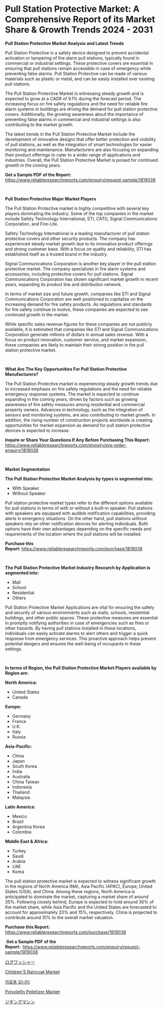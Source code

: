 <p><h1>Pull Station Protective Market: A Comprehensive Report of its Market Share & Growth Trends 2024 - 2031</h1></p><p><strong>Pull Station Protective Market Analysis and Latest Trends</strong></p>
<p><p>Pull Station Protective is a safety device designed to prevent accidental activation or tampering of fire alarm pull stations, typically found in commercial or industrial settings. These protective covers are essential in ensuring that pull stations remain accessible in case of emergency while preventing false alarms. Pull Station Protective can be made of various materials such as plastic or metal, and can be easily installed over existing pull stations.</p><p>The Pull Station Protective Market is witnessing steady growth and is expected to grow at a CAGR of 9.1% during the forecast period. The increasing focus on fire safety regulations and the need for reliable fire alarm systems in buildings are driving the demand for pull station protective covers. Additionally, the growing awareness about the importance of preventing false alarms in commercial and industrial settings is also contributing to the market growth.</p><p>The latest trends in the Pull Station Protective Market include the development of innovative designs that offer better protection and visibility of pull stations, as well as the integration of smart technologies for easier monitoring and maintenance. Manufacturers are also focusing on expanding their product offerings to cater to a wider range of applications and industries. Overall, the Pull Station Protective Market is poised for continued growth in the coming years.</p></p>
<p><strong>Get a Sample PDF of the Report:&nbsp;</strong> <a href="https://www.reliableresearchreports.com/enquiry/request-sample/1819038">https://www.reliableresearchreports.com/enquiry/request-sample/1819038</a></p>
<p>&nbsp;</p>
<p><strong>Pull Station Protective Major Market Players</strong></p>
<p><p>The Pull Station Protective market is highly competitive with several key players dominating the industry. Some of the top companies in the market include Safety Technology International, STI, CATO, Signal Communications Corporation, and Fire-Lite.</p><p>Safety Technology International is a leading manufacturer of pull station protective covers and other security products. The company has experienced steady market growth due to its innovative product offerings and strong customer base. With a focus on quality and reliability, STI has established itself as a trusted brand in the industry.</p><p>Signal Communications Corporation is another key player in the pull station protective market. The company specializes in fire alarm systems and accessories, including protective covers for pull stations. Signal Communications Corporation has shown significant market growth in recent years, expanding its product line and distribution network.</p><p>In terms of market size and future growth, companies like STI and Signal Communications Corporation are well-positioned to capitalize on the increasing demand for fire safety products. As regulations and standards for fire safety continue to evolve, these companies are expected to see continued growth in the market.</p><p>While specific sales revenue figures for these companies are not publicly available, it is estimated that companies like STI and Signal Communications Corporation generate millions of dollars in annual sales revenue. With a focus on product innovation, customer service, and market expansion, these companies are likely to maintain their strong position in the pull station protective market.</p></p>
<p>&nbsp;</p>
<p><strong>What Are The Key Opportunities For Pull Station Protective Manufacturers?</strong></p>
<p><p>The Pull Station Protective market is experiencing steady growth trends due to increased emphasis on fire safety regulations and the need for reliable emergency response systems. The market is expected to continue expanding in the coming years, driven by factors such as growing awareness of fire safety measures among residential and commercial property owners. Advances in technology, such as the integration of sensors and monitoring systems, are also contributing to market growth. In addition, the rising number of construction projects worldwide is creating opportunities for market expansion as demand for pull station protective devices is expected to increase.</p></p>
<p><strong>Inquire or Share Your Questions If Any Before Purchasing This Report:</strong> <a href="https://www.reliableresearchreports.com/enquiry/pre-order-enquiry/1819038">https://www.reliableresearchreports.com/enquiry/pre-order-enquiry/1819038</a></p>
<p>&nbsp;</p>
<p><strong>Market Segmentation</strong></p>
<p><strong>The Pull Station Protective Market Analysis by types is segmented into:</strong></p>
<p><ul><li>With Speaker</li><li>Without Speaker</li></ul></p>
<p><p>Pull station protective market types refer to the different options available for pull stations in terms of with or without a built-in speaker. Pull stations with speakers are equipped with audible notification capabilities, providing alerts in emergency situations. On the other hand, pull stations without speakers rely on other notification devices for alerting individuals. Both options have their own advantages depending on the specific needs and requirements of the location where the pull stations will be installed.</p></p>
<p><strong>Purchase this Report:&nbsp;</strong><a href="https://www.reliableresearchreports.com/purchase/1819038">https://www.reliableresearchreports.com/purchase/1819038</a></p>
<p>&nbsp;</p>
<p><strong>The Pull Station Protective Market Industry Research by Application is segmented into:</strong></p>
<p><ul><li>Mall</li><li>School</li><li>Residential</li><li>Others</li></ul></p>
<p><p>Pull Station Protective Market Applications are vital for ensuring the safety and security of various environments such as malls, schools, residential buildings, and other public spaces. These protective measures are essential in promptly notifying authorities in case of emergencies such as fires or other hazards. By having pull stations installed in these locations, individuals can easily activate alarms to alert others and trigger a quick response from emergency services. This proactive approach helps prevent potential dangers and ensures the well-being of occupants in these settings.</p></p>
<p>&nbsp;</p>
<p><strong>In terms of Region, the Pull Station Protective Market Players available by Region are:</strong></p>
<p>
    <p> <strong> North America: </strong>
        <ul>
            <li>United States</li>
            <li>Canada</li>
        </ul>
        </p> 
    <p> <strong> Europe: </strong>
        <ul>
            <li>Germany</li>
            <li>France</li>
            <li>U.K.</li>
            <li>Italy</li>
            <li>Russia</li>
        </ul>
        </p> 
    <p> <strong> Asia-Pacific: </strong>
        <ul>
            <li>China</li>
            <li>Japan</li>
            <li>South Korea</li>
            <li>India</li>
            <li>Australia</li>
            <li>China Taiwan</li>
            <li>Indonesia</li>
            <li>Thailand</li>
            <li>Malaysia</li>
        </ul>
        </p> 
    <p> <strong> Latin America: </strong>
        <ul>
            <li>Mexico</li>
            <li>Brazil</li>
            <li>Argentina Korea</li>
            <li>Colombia</li>
        </ul>
        </p> 
    <p> <strong> Middle East & Africa: </strong>
        <ul>
            <li>Turkey</li>
            <li>Saudi</li>
            <li>Arabia</li>
            <li>UAE</li>
            <li>Korea</li>
        </ul>
    </p>
    </p>
<p><p>The pull station protective market is expected to witness significant growth in the regions of North America (NA), Asia Pacific (APAC), Europe, United States (USA), and China. Among these regions, North America is anticipated to dominate the market, capturing a market share of around 35%. Following closely behind, Europe is expected to hold around 30% of the market share, while Asia Pacific and the United States are forecasted to account for approximately 20% and 15%, respectively. China is projected to contribute around 10% to the overall market valuation.</p></p>
<p><strong>Purchase this Report: </strong><a href="https://www.reliableresearchreports.com/purchase/1819038">https://www.reliableresearchreports.com/purchase/1819038</a></p>
<p>&nbsp;<strong>Get a Sample PDF of the Report:&nbsp;&nbsp;</strong><a href="https://www.reliableresearchreports.com/enquiry/request-sample/1819038">https://www.reliableresearchreports.com/enquiry/request-sample/1819038</a></p>
<p><strong></strong></p>
<p><p><a href="https://github.com/xnljig2898992/Market-Research-Report-List-1/blob/main/35850567376.md">ログワッシャー</a></p><p><a href="https://github.com/sonuprakash1/Market-Research-Report-List-2/blob/main/childrens-raincoat-market.md">Children'S Raincoat Market</a></p><p><a href="https://github.com/jntpkh496620/Market-Research-Report-List-1/blob/main/75746766295.md">의료용 모니터</a></p><p><a href="https://issuu.com/reportprime-2/docs/polyolefin-pelletizer-market-size-2030.pptx">Polyolefin Pelletizer Market</a></p><p><a href="https://github.com/adcxff01450218/Market-Research-Report-List-1/blob/main/49504887377.md">ジギングマシン</a></p></p>